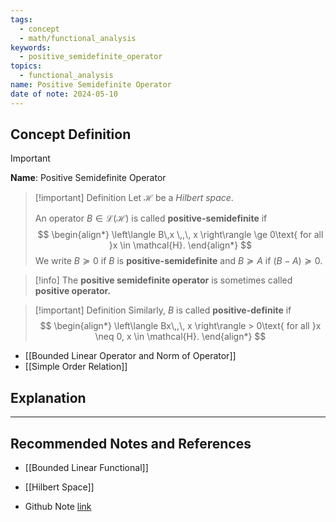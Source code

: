 ```yaml
---
tags:
  - concept
  - math/functional_analysis
keywords:
  - positive_semidefinite_operator
topics:
  - functional_analysis
name: Positive Semidefinite Operator
date of note: 2024-05-10
---
```


## Concept Definition

>[!important]
>**Name**:  Positive Semidefinite Operator

>[!important] Definition
>Let $\mathcal{H}$ be a *Hilbert space*. 
>
>An operator $B \in \mathcal{L}(\mathcal{H})$ is called **positive-semidefinite** if 
>$$
> \begin{align*}
>  \left\langle  B\,x \,,\, x   \right\rangle \ge 0\text{ for all }x \in \mathcal{H}.
> \end{align*}
>$$ 
>We write $B \succeq 0$ if $Β$ is **positive-semidefinite** and  $B \succeq A$ if $(B - A) \succeq 0$. 

>[!info]
>The **positive semidefinite operator** is sometimes called **positive operator.** 


>[!important] Definition
>Similarly, $B$ is called **positive-definite** if 
>$$
> \begin{align*}
>  \left\langle  Bx\,,\,   x \right\rangle > 0\text{ for all }x \neq 0, x \in \mathcal{H}.
> \end{align*}
>$$


- [[Bounded Linear Operator and Norm of Operator]]
- [[Simple Order Relation]]



## Explanation








-----------
##  Recommended Notes and References


- [[Bounded Linear Functional]]
- [[Hilbert Space]]

- Github Note [link](https://github.com/TianpeiLuke/SelfStudyNotes/tree/master/self-study/probability_and_measure_theory)